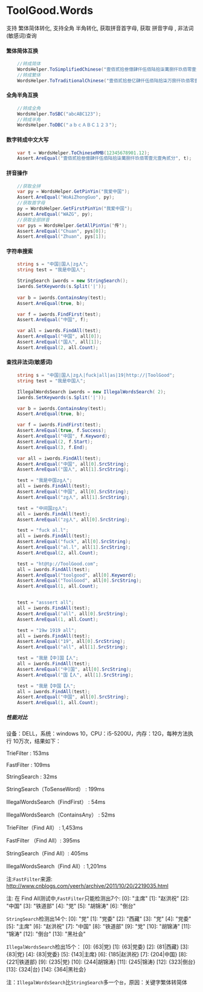 ToolGood.Words
==================
支持 繁体简体转化, 支持全角 半角转化, 获取拼音首字母, 获取 拼音字母 , 非法词(敏感词)查询


#### 繁体简体互换

``` csharp
    //转成简体
    WordsHelper.ToSimplifiedChinese("壹佰贰拾叁億肆仟伍佰陆拾柒萬捌仟玖佰零壹元壹角贰分");
    //转成繁体
    WordsHelper.ToTraditionalChinese("壹佰贰拾叁亿肆仟伍佰陆拾柒万捌仟玖佰零壹元壹角贰分");
``` 


#### 全角半角互换

``` csharp
    //转成全角
    WordsHelper.ToSBC("abcABC123");
    //转成半角
    WordsHelper.ToDBC("ａｂｃＡＢＣ１２３");
``` 

#### 数字转成中文大写
``` csharp
    var t = WordsHelper.ToChineseRMB(12345678901.12);
    Assert.AreEqual("壹佰贰拾叁億肆仟伍佰陆拾柒萬捌仟玖佰零壹元壹角贰分", t);
``` 

#### 拼音操作

``` csharp
    //获取全拼
    var py = WordsHelper.GetPinYin("我爱中国");
    Assert.AreEqual("WoAiZhongGuo", py);
    //获取首字母
    py = WordsHelper.GetFirstPinYin("我爱中国");
    Assert.AreEqual("WAZG", py);
    //获取全部拼音
    var pys = WordsHelper.GetAllPinYin('传');
    Assert.AreEqual("Chuan", pys[0]);
    Assert.AreEqual("Zhuan", pys[1]);
``` 

#### 字符串搜索

``` csharp
    string s = "中国|国人|zg人";
    string test = "我是中国人";

    StringSearch iwords = new StringSearch();
    iwords.SetKeywords(s.Split('|'));
    
    var b = iwords.ContainsAny(test);
    Assert.AreEqual(true, b);

    var f = iwords.FindFirst(test);
    Assert.AreEqual("中国", f);

    var all = iwords.FindAll(test);
    Assert.AreEqual("中国", all[0]);
    Assert.AreEqual("国人", all[1]);
    Assert.AreEqual(2, all.Count);
``` 

#### 查找非法词(敏感词)

``` csharp
    string s = "中国|国人|zg人|fuck|all|as|19|http://|ToolGood";
    string test = "我是中国人";

    IllegalWordsSearch iwords = new IllegalWordsSearch( 2);
    iwords.SetKeywords(s.Split('|'));

    var b = iwords.ContainsAny(test);
    Assert.AreEqual(true, b);

    var f = iwords.FindFirst(test);
    Assert.AreEqual(true, f.Success);
    Assert.AreEqual("中国", f.Keyword);
    Assert.AreEqual(2, f.Start);
    Assert.AreEqual(3, f.End);

    var all = iwords.FindAll(test);
    Assert.AreEqual("中国", all[0].SrcString);
    Assert.AreEqual("国人", all[1].SrcString);

    test = "我是中国zg人";
    all = iwords.FindAll(test);
    Assert.AreEqual("中国", all[0].SrcString);
    Assert.AreEqual("zg人", all[1].SrcString);

    test = "中间国zg人";
    all = iwords.FindAll(test);
    Assert.AreEqual("zg人", all[0].SrcString);

    test = "fuck al.l";
    all = iwords.FindAll(test);
    Assert.AreEqual("fuck", all[0].SrcString);
    Assert.AreEqual("al.l", all[1].SrcString);
    Assert.AreEqual(2, all.Count);

    test = "ht@tp://ToolGood.com";
    all = iwords.FindAll(test);
    Assert.AreEqual("toolgood", all[0].Keyword);
    Assert.AreEqual("ToolGood", all[0].SrcString);
    Assert.AreEqual(1, all.Count);


    test = "asssert all";
    all = iwords.FindAll(test);
    Assert.AreEqual("all", all[0].SrcString);
    Assert.AreEqual(1, all.Count);

    test = "19w 1919 all";
    all = iwords.FindAll(test);
    Assert.AreEqual("19", all[0].SrcString);
    Assert.AreEqual("all", all[1].SrcString);

    test = "我是【中]国【人";
    all = iwords.FindAll(test);
    Assert.AreEqual("中]国", all[0].SrcString);
    Assert.AreEqual("国【人", all[1].SrcString);

    test = "我是【中国【人";
    all = iwords.FindAll(test);
    Assert.AreEqual("中国", all[0].SrcString);
    Assert.AreEqual(1, all.Count);
```

##### 性能对比
设备：DELL，系统：windows 10，CPU：i5-5200U，内存：12G，每种方法执行 10万次，结果如下：

TrieFilter : 153ms

FastFilter : 109ms

StringSearch   : 32ms

StringSearch（ToSenseWord） : 199ms

IllegalWordsSearch（FindFirst） : 54ms

IllegalWordsSearch（ContainsAny） : 52ms

TrieFilter（Find All） : 1,453ms

FastFilter （Find All）: 395ms

StringSearch（Find All）: 405ms

IllegalWordsSearch（Find All）: 1,201ms



注:`FastFilter`来源: http://www.cnblogs.com/yeerh/archive/2011/10/20/2219035.html

注: 在 Find All测试中,`FastFilter`只能检测出7个:
    [0]: "主席"
    [1]: "赵洪祝"
    [2]: "中国"
    [3]: "铁道部"
    [4]: "党"
    [5]: "胡锦涛"
    [6]: "倒台"

`StringSearch`检测出14个:
    [0]: "党"
    [1]: "党委"
    [2]: "西藏"
    [3]: "党"
    [4]: "党委"
    [5]: "主席"
    [6]: "赵洪祝"
    [7]: "中国"
    [8]: "铁道部"
    [9]: "党"
    [10]: "胡锦涛"
    [11]: "锦涛"
    [12]: "倒台"
    [13]: "黑社会"

`IllegalWordsSearch`检出15个：
    [0]: {63|党}
    [1]: {63|党委}
    [2]: {81|西藏}
    [3]: {83|党}
    [4]: {83|党委}
    [5]: {143|主席}
    [6]: {185|赵洪祝}
    [7]: {204|中国}
    [8]: {221|铁道部}
    [9]: {235|党}
    [10]: {244|胡锦涛}
    [11]: {245|锦涛}
    [12]: {323|倒台}
    [13]: {324|台}
    [14]: {364|黑社会}

注：`IllegalWordsSearch`比`StringSearch`多一个`台`，原因：关键字繁体转简体
